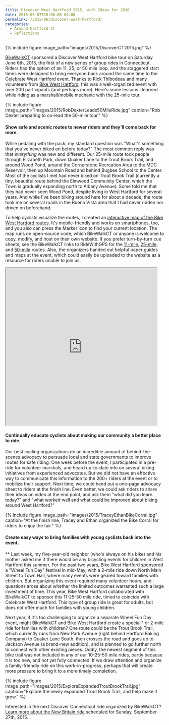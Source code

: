 ```yaml
---
title: Discover West Hartford 2015, with Ideas for 2016
date: 2015-06-07T18:00:08-04:00
permalink: /2015/06/discover-west-hartford/
categories:
  - Around Hartford CT
  - Reflections
---
```

{% include figure image_path="images/2015/DiscoverCT2015.jpg" %}

[BikeWalkCT](http://www.bikewalkct.org/) sponsored a Discover West Hartford bike tour on Saturday June 6th, 2015, the first of a new series of group rides in Connecticut. Riders had the option of an 11, 25, or 50 mile loop, and the staggered start times were designed to bring everyone back around the same time to the Celebrate West Hartford event. Thanks to Rick Thibodeau and many volunteers from [Bike West Hartford](http://bikewesthartford.org), this was a well-organized event with over 200 participants (and perhaps more). Here's some lessons I learned while riding as a marshall/mobile mechanic with the 25-mile tour.

{% include figure image_path="images/2015/RobDexterLeads50MileRide.jpg" caption="Rob Dexter preparing to co-lead the 50-mile tour." %}

#### Show safe and scenic routes to newer riders and they'll come back for more.
While pedaling with the pack, my standard question was "What's something that you've never biked on before today?" The most common reply was that _everything_ was new and different. Our 25-mile route took people through Elizabeth Park, down Quaker Lane to the Trout Brook Trail, and around Wood Pond, around the Cornerstone Recreation Area to the MDC Reservoir, then up Mountain Road and behind Bugbee School to the Center. Most of the cyclists I met had never biked on Trout Brook Trail (currently a tiny, beautiful route behind the Elmwood Community Center, which the Town is gradually expanding north to Albany Avenue). Some told me that they had never seen Wood Pond, despite living in West Hartford for several years. And while I've been biking around here for about a decade, the route took me on several roads in the Buena Vista area that I had never ridden nor driven on beforehand.

To help cyclists visualize the routes, I created an [interactive map of the Bike West Hartford routes](https://jackdougherty.github.io/bikemapcode/westhartford2015.html). It's mobile-friendly and works on smartphones, too, and you also can press the Marker icon to find your current location. The map runs on open-source code, which BikeWalkCT or anyone is welcome to copy, modify, and host on their own website. If you prefer turn-by-turn cue sheets, see the BikeWalkCT links to RideWithGPS for the [11-mile](http://ridewithgps.com/routes/7750159), [25-mile](http://ridewithgps.com/routes/7750034), and [50-mile](http://ridewithgps.com/routes/7635802) routes. Also, the organizers handed out helpful paper guides and maps at the event, which could easily be uploaded to the website as a resource for riders unable to join us.

<iframe src="https://jackdougherty.github.io/bikemapcode/westhartford2015.html" width="95%" height="500px"></iframe>

#### Continually educate cyclists about making our community a better place to ride.
Our best cycling organizations do an incredible amount of behind-the-scenes advocacy to persuade local and state governments to improve routes for safe riding. One week before the event, I participated in a pre-ride for volunteer marshals, and heard up-to-date info on several biking initiatives from experienced advocates. But we did not have an effective way to communicate this information to the 200+ riders at the event or to mobilize their support. Next time, we could hand out a one-page advocacy sheet to riders at the finish line. Even better, we could ask riders to share their ideas on video at the end point, and ask them "what did you learn today?" and "what worked well and what could be improved about biking around West Hartford?"

{% include figure image_path="images/2015/TraceyEthanBikeCorral.jpg" caption="At the finish line, Tracey and Ethan organized the Bike Corral for riders to enjoy the fair." %}

#### Create easy ways to bring families with young cyclists back into the event.  
** Last week, my five-year-old neighbor (who's always on his bike) and his mother asked me if there would be any bicycling events for children in West Hartford this summer. For the past two years, Bike West Hartford sponsored a "Wheel Fun Day" festival in mid-May, with a 2-mile ride down North Main Street to Town Hall, where many events were geared toward families with children. But organizing this event required many volunteer hours, and questions arose about whether the limited outcomes warranted such a large investment of time. This year, Bike West Hartford collaborated with BikeWalkCT to sponsor this 11-25-50 mile ride, timed to coincide with Celebrate West Hartford. This type of group ride is great for adults, but does not offer much for families with young children.

Next year, if it's too challenging to organize a separate Wheel Fun Day event, might BikeWalkCT and Bike West Hartford create a special 1 or 2-mile ride for families with children? One route could be the Trout Brook Trail, which currently runs from New Park Avenue (right behind Hartford Baking Company) to Quaker Lane South, then crosses the road and goes up to Jackson Avenue (a brand-new addition), and is planned to go further north to connect with other existing pieces. Oddly, the newest segment of this bike trail was not included in any of our 10-25-50 mile rides, partly because it is too new, and not yet fully connected. If we draw attention and organize a family-friendly ride on this work-in-progress, perhaps that will create more pressure to bring it to a more timely completion.

{% include figure image_path="images/2015/ExploreExpandedTroutBrookTrail.jpg" caption="Explore the newly expanded Trout Brook Trail, and help make it grow." %}

Interested in the next Discover Connecticut ride organized by BikeWalkCT? [Learn more about the New Britain ride](http://www.bikewalkct.org/discover-ct-ride-series.html) scheduled for Sunday, September 27th, 2015.
